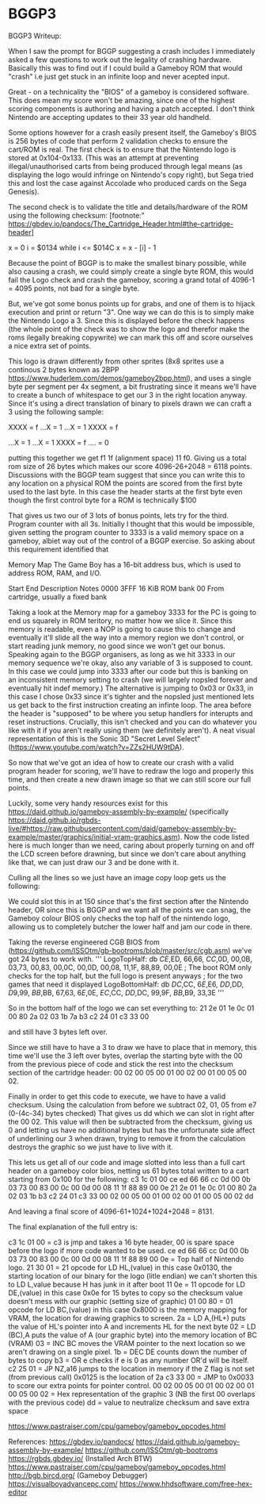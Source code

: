 # BGGP3
BGGP3 Writeup:

When I saw the prompt for BGGP suggesting a crash includes I immediately asked a few questions to work out the legality of crashing hardware. Basically this was to find out if I could build a Gameboy ROM that would "crash" i.e just get stuck in an infinite loop and never acepted input.

Great - on a technicality the "BIOS" of a gameboy is considered software. This does mean my score won't be amazing, since one of the highest scoring components is authoring and having a patch accepted. I don't think Nintendo are accepting updates to their 33 year old handheld.

Some options however for a crash easily present itself, the Gameboy's BIOS is 256 bytes of code that perform 2 validation checks to ensure the cart/ROM is real. The first check is to ensure that the Nintendo logo is stored at 0x104-0x133. (This was an attempt at preventing illegal/unauthorised carts from being produced through legal means (as displaying the logo would infringe on Nintendo's copy right), but Sega tried this and lost the case against Accolade who produced cards on the Sega Genesis).

The second check is to validate the title and details/hardware of the ROM using the following checksum: [footnote:" https://gbdev.io/pandocs/The_Cartridge_Header.html#the-cartridge-header]

x = 0
i = $0134
while i <= $014C
	x = x - [i] - 1

Because the point of BGGP is to make the smallest binary possible, while also causing a crash, we could simply create a single byte ROM, this would fail the Logo check and crash the gameboy, scoring a grand total of 4096-1 = 4095 points, not bad for a single byte.

But, we've got some bonus points up for grabs, and one of them is to hijack execution and print or return "3".
One way we can do this is to simply make the Nintendo Logo a 3. Since this is displayed before the check happens (the whole point of the check was to show the logo and therefor make the roms ilegally breaking copywrite) we can mark this off and score ourselves a nice extra set of points.

This logo is drawn differently from other sprites (8x8 sprites use a continous 2 bytes known as 2BPP https://www.huderlem.com/demos/gameboy2bpp.html), and uses a single byte per segment per 4x segment, a bit frustrating since it means we'll have to create a bunch of whitespace to get our 3 in the right location anyway. Since it's using a direct translation of binary to pixels drawn we can craft a 3 using the following sample:

XXXX = f
...X = 1
...X = 1
XXXX = f

...X = 1
...X = 1
XXXX = f
.... = 0

putting this together we get f1 1f (alignment space) 11 f0. Giving us a total rom size of 26 bytes which makes our score 4096-26+2048 = 6118 points. Discussions with the BGGP team suggest that since you can write this to any location on a physical ROM the points are scored from the first byte used to the last byte. In this case the header starts at the first byte even though the first control byte for a ROM is technically $100

That gives us two our of 3 lots of bonus points, lets try for the third. Program counter with all 3s.
Initially I thought that this would be impossible, given setting the program counter to 3333 is a valid memory space on a gameboy, albiet way out of the control of a BGGP exercise. So asking about this requirement identified that 

Memory Map
The Game Boy has a 16-bit address bus, which is used to address ROM, RAM, and I/O.

Start	End	Description	Notes
0000	3FFF	16 KiB ROM bank 00	From cartridge, usually a fixed bank

Taking a look at the Memory map for a gameboy 3333 for the PC is going to end us squarely in ROM teritory, no matter how we slice it.
Since this memory is readable, even a NOP is going to cause this to change and eventually it'll slide all the way into a memory region we don't control, or start reading junk memory, no good since we won't get our bonus. Speaking again to the BGGP organisers, as long as we hit 3333 in our memory sequence we're okay, also any variable of 3 is supposed to count. In this case we could jump into 3333 after our code but this is banking on an inconsistent memory setting to crash (we will largely nopsled forever and eventually hit indef memory.) The alternative is jumping to 0x03 or 0x33, in this case I chose 0x33 since it's tighter and the nopsled just mentioned lets us get back to the first instruction creating an infinte loop. The area before the header is "supposed" to be where you setup handlers for interupts and reset instructions. Crucially, this isn't checked and you can do whatever you like with it if you aren't really using them (we definitely aren't). A neat visual representation of this is the Sonic 3D "Secret Level Select" (https://www.youtube.com/watch?v=ZZs2HUW9tDA).

So now that we've got an idea of how to create our crash with a valid program header for scoring, we'll have to redraw the logo and properly this time, and then create a new drawn image so that we can still score our full points.

Luckily, some very handy resources exist for this https://daid.github.io/gameboy-assembly-by-example/ (specifically https://daid.github.io/rgbds-live/#https://raw.githubusercontent.com/daid/gameboy-assembly-by-example/master/graphics/initial-vram-graphics.asm). Now the code listed here is much longer than we need, caring about properly turning on and off the LCD screen before drawning, but since we don't care about anything like that, we can just draw our 3 and be done with it.

Culling all the lines so we just have an image copy loop gets us the following:

We could slot this in at 150 since that's the first section after the Nintendo header, OR since this is BGGP and we want all the points we can snag, the Gameboy colour BIOS only checks the top half of the nintendo logo, allowing us to completely butcher the lower half and jam our code in there.

Taking the reverse engineered CGB BIOS from (https://github.com/ISSOtm/gb-bootroms/blob/master/src/cgb.asm) we've got 24 bytes to work with.
'''
LogoTopHalf:
    db $CE,$ED, $66,$66, $CC,$0D, $00,$0B, $03,$73, $00,$83, $00,$0C, $00,$0D, $00,$08, $11,$1F, $88,$89, $00,$0E
; The boot ROM only checks for the top half, but the full logo is present anyways
; for the two games that need it displayed
LogoBottomHalf:
    db $DC,$CC, $6E,$E6, $DD,$DD, $D9,$99, $BB,$BB, $67,$63, $6E,$0E, $EC,$CC, $DD,$DC, $99,$9F, $BB,$B9, $33,$3E
'''

So in the bottom half of the logo we can set everything to:
21 2e 01 1e 0c 01 00 80 2a 02 03 1b 7a b3 c2 24 01 c3 33 00

and still have 3 bytes left over.

Since we still have to have a 3 to draw we have to place that in memory, this time we'll use the 3 left over bytes, overlap the starting byte with the 00 from the previous piece of code and stick the rest into the checksum section of the cartridge header: 
00 02 00 05 00 01 00 02 00 01 00 05 00 02.

Finally in order to get this code to execute, we have to have a valid checksum. Using the calculation from before we subtract 02, 01, 05 from e7 (0-(4c-34) bytes checked) That gives us dd which we can slot in right after the 00 02. This value will then be subtracted from the checksum, giving us 0 and letting us have no additional bytes but has the unfortunate side affect of underlining our 3 when drawn, trying to remove it from the calculation destroys the graphic so we just have to live with it.

This lets us get all of our code and image slotted into less than a full cart header on a gameboy color bios, netting us 61 bytes total written to a cart starting from 0x100 for the following:
c3 1c 01 00 ce ed 66 66 cc 0d 00 0b 03 73 00 83
00 0c 00 0d 00 08 11 1f 88 89 00 0e 21 2e 01 1e
0c 01 00 80 2a 02 03 1b b3 c2 24 01 c3 33 00 02
00 05 00 01 00 02 00 01 00 05 00 02 dd

And leaving a final score of 4096-61+1024+1024+2048 = 8131.

The final explanation of the full entry is:

c3 1c 01 00 = c3 is jmp and takes a 16 byte header, 00 is spare space before the logo if more code wanted to be used.
ce ed 66 66 cc 0d 00 0b 03 73 00 83 00 0c 00 0d 00 08 11 1f 88 89 00 0e = Top half of Nintendo logo.
21 30 01 = 21 opcode for LD HL,(value) in this case 0x0130, the starting location of our binary for the logo (litle endian) we can't shorten this to LD L,value because H has junk in it after boot
11 0e = 11 opcode for LD DE,(value) in this case 0x0e for 15 bytes to copy so the checksum value doesn't mess with our graphic (setting size of graphic)
01 00 80 = 01 opcode for LD BC,(value) in this case 0x8000 is the memory mapping for VRAM, the location for drawing graphics to screen.
2a = LD A,(HL+) puts the value of HL's pointer into A and increments HL for the next byte
02 = LD (BC),A puts the value of A (our graphic byte) into the memory location of BC (VRAM)
03 = INC BC moves the VRAM pointer to the next location so we aren't drawing on a single pixel.
1b = DEC DE counts down the number of bytes to copy
b3 = OR e checks if e is 0 as any number OR'd will be itself.
c2 25 01 = JP NZ,a16 jumps to the location in memory if the Z flag is not set (from previous call) 0x0125 is the location of 2a
c3 33 00 = JMP to 0x0033 to score our extra points for pointer control.
00 02 00 05 00 01 00 02 00 01 00 05 00 02 = Hex representation of the graphic 3 (NB the first 00 overlaps with the previous code)
dd = value to neutralize checksum and save extra space

https://www.pastraiser.com/cpu/gameboy/gameboy_opcodes.html

References:
https://gbdev.io/pandocs/
https://daid.github.io/gameboy-assembly-by-example/
https://github.com/ISSOtm/gb-bootroms
https://rgbds.gbdev.io/ (Installed Arch BTW)
https://www.pastraiser.com/cpu/gameboy/gameboy_opcodes.html
http://bgb.bircd.org/ (Gameboy Debugger)
https://visualboyadvancepc.com/
https://www.hhdsoftware.com/free-hex-editor
